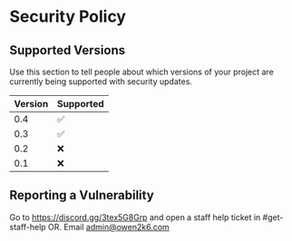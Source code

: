 # Security Policy

## Supported Versions

Use this section to tell people about which versions of your project are
currently being supported with security updates.

| Version | Supported          |
| ------- | ------------------ |
| 0.4     | :white_check_mark: |
| 0.3     | :white_check_mark: |
| 0.2     | :x:                |
| 0.1     | :x:                |

## Reporting a Vulnerability

Go to https://discord.gg/3tex5G8Grp and open a staff help ticket in #get-staff-help
OR. Email admin@owen2k6.com
